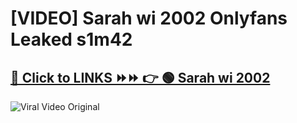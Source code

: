 
 # [VIDEO] Sarah wi 2002 Onlyfans Leaked s1m42

## <h2><a href="https://clipsfans.com/Sarah_wi_2002&ref=git">🔗 Click to LINKS ⏩⏩ 👉 🟢 Sarah wi 2002 </a></h2>

<a href="https://clipsfans.com/Sarah_wi_2002&ref=git" rel="nofollow" data-target="animated-image.originalLink"><img src="https://i.ibb.co.com/xMMVF88/686577567.gif" alt="Viral Video Original" style="max-width: 100%; display: inline-block;" data-target="animated-image.originalImage"></a>

